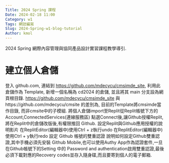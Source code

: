 ```yaml
---
Title: 2024 Spring 課程
Date: 2024-02-18 11:00
Category: w1
Tags: 網誌編寫
Slug: 2024-Spring-w1-blog-tutorial
Author: kmol
---
```


2024 Spring 網際內容管理與協同產品設計實習課程教學導引.

<!-- PELICAN_END_SUMMARY -->
 # 建立個人倉儲
登入 github.com, 連結到 https://github.com/mdecycu/cmsimde_site, 利用此倉儲作為 Template, 新增一個名稱為 cd2024 的倉儲, 並且將其 main 分支設為網頁根目錄.
https://github.com/mdecycu/cmsimde_site 與https://github.com/mdecycu/cmsite 的差別為, 目前的Template將cmsimde當作目錄, 而非cmsite中的子模組.
將個人倉儲import至Replit從Replit帳號下方的Account,ConnectedServices(連線服務區) 點選Connect後,讓Github授權Replit,將在Replit中的倉儲改版後,有權限推回 Github. 設定Replit與Github應用授權的說明影片
在ReplitEditor(編輯器中)使用Ctrl + z執行undo
在ReplitEditor(編輯器中)使用Ctrl + y執行redo
設定 Github 帳號的雙重認證
說明如何設定Github雙重認證,其中手機必須先安裝 Github Mobile,也可以使用Authy App作為認證套件,一旦在Github帳號下的Setting 中的 Password and authentication啟用雙重認證,最後必須下載對應的Recovery codes並存入隨身碟,而且要寄到個人的電子郵箱.